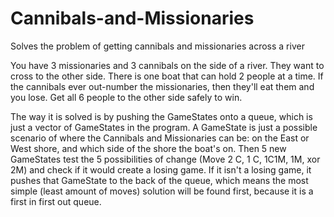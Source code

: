 # Cannibals-and-Missionaries
Solves the problem of getting cannibals and missionaries across a river

You have 3 missionaries and 3 cannibals on the side of a river. They want to cross to the other side. There is one boat that can
hold 2 people at a time. If the cannibals ever out-number the missionaries, then they'll eat them and you lose. 
Get all 6 people to the other side safely to win.

The way it is solved is by pushing the GameStates onto a queue, which is just a vector of GameStates in the program. A GameState is just a possible scenario of where the Cannibals and Missionaries can be: on the East or West shore, and which side of the shore the boat's on. Then 5 new GameStates test the 5 possibilities of change (Move 2 C, 1 C, 1C1M, 1M, xor 2M) and check if it would create a losing game. If it isn't a losing game, it pushes that GameState to the back of the queue, which means the most simple (least amount of moves) solution will be found first, because it is a first in first out queue. 
